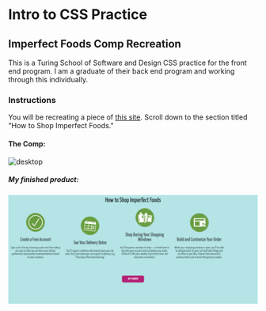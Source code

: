 # Intro to CSS Practice

## Imperfect Foods Comp Recreation
This is a Turing School of Software and Design CSS practice for the front end program. 
I am a graduate of their back end program and working through this individually.

### Instructions
You will be recreating a piece of [this site](https://try.imperfectfoods.com/overview). Scroll down to the section titled "How to Shop Imperfect Foods."

#### The Comp:
![desktop](https://user-images.githubusercontent.com/51416773/142955257-7a54498c-c349-41b9-9f22-686aed19e067.png)

##### My finished product:
![screenshot](images/ScreenShot.png)
